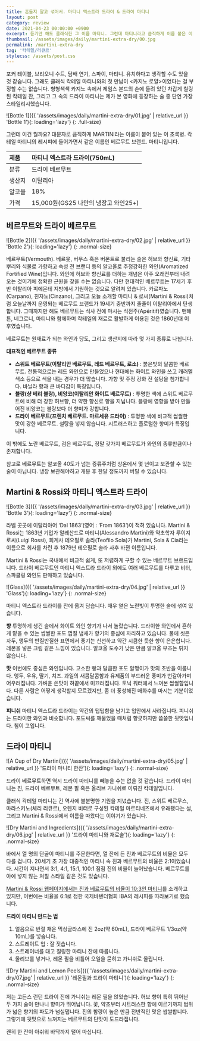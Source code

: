 ```yaml
---
title: 흔들지 말고 섞어서. 마티니 엑스트라 드라이 & 드라이 마티니
layout: post
category: review
date: 2021-04-23 00:00:00 +0900
excerpt: 듣기만 해도 클래식한 그 이름 마티니. 그런데 마티니라고 큼직하게 이름 붙은 이 초록병은 또 뭘까요? 드라이 베르무트 마티니 엑스트라 드라이 리뷰.
thumbnail: /assets/images/daily/martini-extra-dry/00.jpg
permalink: /martini-extra-dry
tag: '칵테일/리큐르'
stylecss: /assets/post.css
---
```


포커 테이블, 브리오니 수트, 담배 연기, 스파이, 마티니. 유치하다고 생각할 수도 있을 것 같습니다. 그래도 클래식 칵테일 마티니와의 첫 만남이 &lt;카지노 로얄&gt;이었다는 걸 부정할 수는 없습니다. 형형색색 카지노 속에서 제임스 본드의 손에 들려 있던 차갑게 칠링된 칵테일 잔, 그리고 그 속의 드라이 마티니는 제가 본 영화에 등장하는 술 중 단연 가장 스타일리시했습니다.

![Bottle 1]({{ '/assets/images/daily/martini-extra-dry/01.jpg' | relative_url }} 'Bottle 1'){: loading='lazy'}
{: .full-size}

그런데 이건 뭘까요? 대문자로 큼직하게 MARTINI라는 이름이 붙어 있는 이 초록병. 칵테일 마티니의 레시피에 들어가면서 같은 이름인 베르무트 브랜드. 마티니입니다.

|제품|마티니 엑스트라 드라이(750mL)|
|:---|:---|
|분류|드라이 베르무트|
|생산지|이탈리아|
|알코올|18%|
|가격|15,000원(GS25 나만의 냉장고 와인25+)|

## 베르무트와 드라이 베르무트

![Bottle 2]({{ '/assets/images/daily/martini-extra-dry/02.jpg' | relative_url }} 'Bottle 2'){: loading='lazy'}
{: .normal-size}

베르무트(Vermouth). 베르뭇, 버무스 혹은 버몬트로 불리는 술은 허브와 향신료, 기타 뿌리와 식물로 가향하고 숙성 전 브랜디 등의 알코올로 주정강화한 와인(Aromatized Fortified Wine)입니다. 와인에 허브와 향신료를 더하는 개념은 아주 오래전부터 내려오는 것이기에 정확한 근원을 찾을 수는 없습니다. 다만 현대적인 베르무트는 17세기 후반 이탈리아 피에몬테 지방에서 기원하는 것으로 알려져 있습니다. 카르파노(Carpano), 친자노(Cinzano), 그리고 오늘 소개할 마티니 & 로씨(Martini & Rossi)처럼 오늘날까지 운영되는 베르무트 브랜드가 19세기 중반까지 줄줄이 이탈리아에서 탄생합니다. 그때까지만 해도 베르무트는 식사 전에 마시는 식전주(Apéritif)였습니다. 맨해튼, 네그로니, 마티니와 함께하며 칵테일의 재료로 활발하게 이용된 것은 1860년대 이후였습니다.

베르무트는 원재료가 되는 와인과 당도, 그리고 생산지에 따라 몇 가지 종류로 나뉩니다.

**대표적인 베르무트 종류**

- **스위트 베르무트(이탈리안 베르무트, 레드 베르무트, 로소)** : 붉은빛의 달콤한 베르무트. 전통적으로는 레드 와인으로 만들었으나 현대에는 화이트 와인을 쓰고 캐러멜 색소 등으로 색을 내는 경우가 더 많습니다. 가향 및 주정 강화 전 설탕을 첨가합니다. 바닐라 향과 큰 바디감이 특징입니다.
- **블랑(샹 베리 블랑), 비앙코(이탈리안 화이트 베르무트)** : 투명한 색에 스위트 베르무트에 비해 더 강한 허브향, 더 약한 향신료 향을 지닙니다. 블랑에 영향을 받아 만들어진 비앙코는 블랑보다 더 향미가 강합니다.
- **드라이 베르무트(프렌치 베르무트. 마르세유 드라이)** : 투명한 색에 비교적 쌉쌀한 맛이 강한 베르무트. 설탕을 넣지 않습니다. 시트러스하고 플로럴한 향미가 특징입니다.

이 밖에도 노란 베르무트, 검은 베르무트, 정말 갖가지 베르무트가 와인의 종류만큼이나 존재합니다.

참고로 베르무트는 알코올 40도가 넘는 증류주처럼 상온에서 몇 년이고 보관할 수 있는 술이 아닙니다. 냉장 보관해야하고 개봉 후 한달 정도까지 버틸 수 있습니다.

## Martini & Rossi와 마티니 엑스트라 드라이

![Bottle 3]({{ '/assets/images/daily/martini-extra-dry/03.jpg' | relative_url }} 'Bottle 3'){: loading='lazy'}
{: .normal-size}

라벨 곳곳에 이탈리아어 ‘Dal 1863’(영어 : ‘From 1863’)이 적혀 있습니다. Martini & Rossi는 1863년 기업가 알레산드로 마티니(Alessandro Martini)와 약초학자 루이지 로씨(Luigi Rossi), 회계사 테오필로 솔라(Teofilo Sola)가 Martini, Sola & Cia라는 이름으로 회사를 차린 후 1879년 테오필로 솔라 사후 바뀐 이름입니다.

Martini & Rossi는 국내에서 비교적 쉽게, 또 저렴하게 구할 수 있는 베르무트 브랜드입니다. 드라이 베르무트인 마티니 엑스트라 드라이 외에도 여러 베르무트를 다루고 비터, 스파클링 와인도 판매하고 있습니다.

![Glass]({{ '/assets/images/daily/martini-extra-dry/04.jpg' | relative_url }} 'Glass'){: loading='lazy'}
{: .normal-size}

마티니 엑스트라 드라이를 잔에 옮겨 담습니다. 매우 옅은 노란빛이 투명한 술에 섞여 있습니다.

**향** 투명하게 생긴 술에서 화이트 와인 향기가 나서 놀랐습니다. 드라이한 와인에서 흔하게 맡을 수 있는 쌉쌀한 포도 껍질 냄새가 향기의 중심에 자리하고 있습니다. 물에 씻은 자두, 앵두의 반질반질한 표면에서 풍기는 신선하고 약간 시큼한 듯한 향이 은은합니다. 레몬을 넣은 크림 같은 느낌이 있습니다. 알코올 도수가 낮은 만큼 알코올 부즈는 튀지 않습니다.

**맛** 이번에도 중심은 와인입니다. 고소한 빵과 달큼한 포도 알맹이가 맛의 초반을 이룹니다. 앵두, 우유, 딸기, 치즈. 과일의 새콤달콤함과 유제품의 부드러운 풍미가 번갈아가며 어우러집니다. 가벼운 쓴맛이 혀끝에서 미끄러집니다. 토닉 워터에서 느껴본 쌉쌀함입니다. 다른 사람은 어떻게 생각할지 모르겠지만, 좀 더 풍성해진 매화수를 마시는 기분이었습니다.

**피니쉬** 마티니 엑스트라 드라이는 약간의 텁텁함을 남기고 입안에서 사라집니다. 피니쉬는 드라이한 와인과 비슷합니다. 포도씨를 깨물었을 때처럼 향긋하지만 씁쓸한 뒷맛입니다. 침이 고입니다.

## 드라이 마티니

![A Cup of Dry Martini]({{ '/assets/images/daily/martini-extra-dry/05.jpg' | relative_url }} '드라이 마니티 한잔'){: loading='lazy'}
{: .normal-size}

드라이 베르무트하면 역시 드라이 마티니를 빼놓을 수는 없을 것 같습니다. 드라이 마티니는 진, 드라이 베르무트, 레몬 필 혹은 올리브 가니쉬로 이뤄진 칵테일입니다.

클래식 칵테일 마티니는 긴 역사에 불분명한 기원을 지녔습니다. 진, 스위트 베르무스, 마라스키노(체리 리큐르), 오렌지 비터로 구성된 칵테일 마르티네즈에서 유래됐다는 설, 그리고 Martini & Rossi에서 이름을 따왔다는 이야기가 있습니다.

![Dry Martini and Ingredients]({{ '/assets/images/daily/martini-extra-dry/06.jpg' | relative_url }} '드라이 마티니와 재료술'){: loading='lazy'}
{: .normal-size}

바에서 열 명의 단골이 마티니를 주문한다면, 열 잔에 든 진과 베르무트의 비율은 모두 다를 겁니다. 20세기 초 가장 대중적인 마티니 속 진과 베르무트의 비율은 2:1이었습니다. 시간이 지나면서 3:1, 4:1, 15:1, 100:1 점점 진의 비율이 늘어났습니다. 베르무트를 아예 넣지 않는 처칠 스타일 같은 것도 있습니다.

<a title='Martini Extry Dry' href='https://www.martini.com/products/martini-extra-dry/' target='_blank'>Martini & Rossi 웹페이지에서는 진과 베르무트의 비율이 10:3인 마티니</a>를 소개하고 있지만, 이번에는 비율을 6:1로 정한 국제바텐더협회 IBA의 레시피를 따라보기로 했습니다.

**드라이 마티니 만드는 법**

1. 얼음으로 반절 채운 믹싱글라스에 진 2oz(약 60mL), 드라이 베르무트 1/3oz(약 10mL)를 넣습니다.
2. 스트레이트 업 : 잘 젓습니다.
3. 스트레이너를 대고 칠링한 마티니 잔에 따릅니다.
4. 올리브를 넣거나, 레몬 필을 비틀어 오일을 묻히고 가니쉬로 올립니다.

![Dry Martini and Lemon Peels]({{ '/assets/images/daily/martini-extra-dry/07.jpg' | relative_url }} '레몬필과 드라이 마티니'){: loading='lazy'}
{: .normal-size}

저는 고든스 런던 드라이 진에 가니쉬는 레몬 필을 얹었습니다. 허브 향이 특히 뛰어난 두 가지 술이 만나니 향미가 뛰어납니다. 꽃, 약초부터 시트러스한 향에 이르기까지 범위가 넓은 향기의 파도가 넘실댑니다. 진의 함량이 높은 만큼 전반적인 맛은 쌉쌀합니다. 그렇기에 뒷맛으로 느껴지는 베르무트의 단맛이 도드라집니다.

괜히 한 잔이 아쉬워 바닥까지 털어 마십니다.